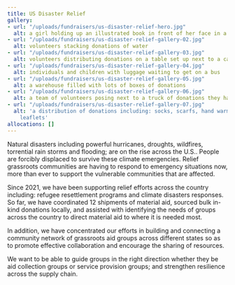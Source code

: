 ```yaml
---
title: US Disaster Relief
gallery:
- url: "/uploads/fundraisers/us-disaster-relief-hero.jpg"
  alt: a girl holding up an illustrated book in front of her face in a class setting
- url: "/uploads/fundraisers/us-disaster-relief-gallery-02.jpg"
  alt: volunteers stacking donations of water
- url: "/uploads/fundraisers/us-disaster-relief-gallery-03.jpg"
  alt: volunteers distributing donations on a table set up next to a car
- url: "/uploads/fundraisers/us-disaster-relief-gallery-04.jpg"
  alt: individuals and children with luggage waiting to get on a bus
- url: "/uploads/fundraisers/us-disaster-relief-gallery-05.jpg"
  alt: a warehouse filled with lots of boxes of donations
- url: "/uploads/fundraisers/us-disaster-relief-gallery-06.jpg"
  alt: a team of volunteers posing next to a truck of donations they have loaded
- url: "/uploads/fundraisers/us-disaster-relief-gallery-07.jpg"
  alt: 'a distribution of donations including: socks, scarfs, hand warmers, and informative
    leaflets'
allocations: []
---
```

Natural disasters including powerful hurricanes, droughts, wildfires, torrential rain storms and flooding; are on the rise across the U.S.. People are forcibly displaced to survive these climate emergencies. Relief grassroots communities are having to respond to emergency situations now, more than ever to support the vulnerable communities that are affected.

Since 2021, we have been supporting relief efforts across the country including: refugee resettlement programs and climate disasters responses. So far, we have coordinated 12 shipments of material aid, sourced bulk in-kind donations locally, and assisted with identifying the needs of groups across the country to direct material aid to where it is needed most.

In addition, we have concentrated our efforts in building and connecting a community network of grassroots aid groups across different states so as to promote effective collaboration and encourage the sharing of resources.

We want to be able to guide groups in the right direction whether they be aid collection groups or service provision groups; and strengthen resilience across the supply chain.